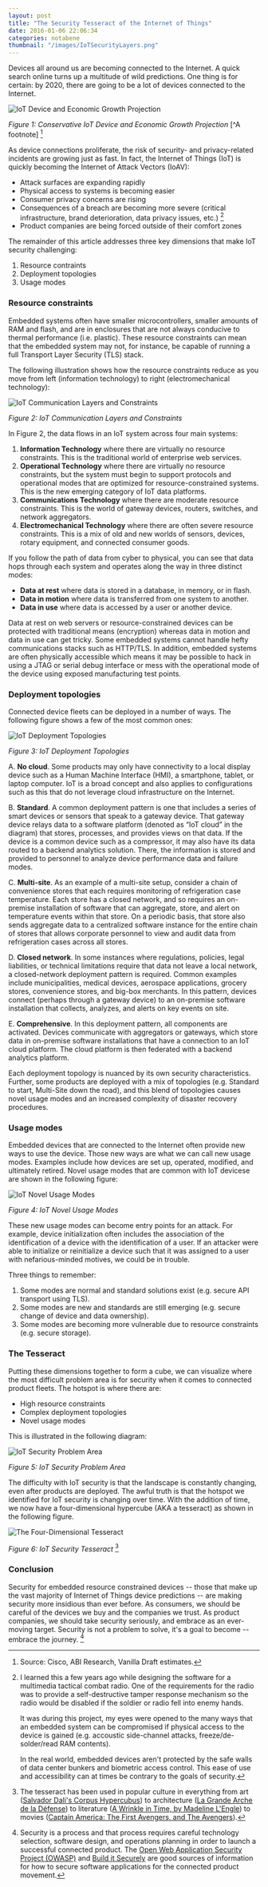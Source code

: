 ```yaml
---
layout: post
title: "The Security Tesseract of the Internet of Things"
date: 2016-01-06 22:06:34
categories: notabene
thumbnail: "/images/IoTSecurityLayers.png"
---
```


Devices all around us are becoming connected to the Internet. A quick search online turns up a multitude of wild predictions. One thing is for certain: by 2020, there are going to be a lot of devices connected to the Internet.

![IoT Device and Economic Growth Projection][ln1]

*Figure 1: Conservative IoT Device and Economic Growth Projection* [^A footnote] [^fn1]

As device connections proliferate, the risk of security- and privacy-related incidents are growing just as fast. In fact, the Internet of Things (IoT) is quickly becoming the Internet of Attack Vectors (IoAV):

* Attack surfaces are expanding rapidly
* Physical access to systems is becoming easier
* Consumer privacy concerns are rising
* Consequences of a breach are becoming more severe (critical infrastructure, brand deterioration, data privacy issues, etc.) [^fn2]
* Product companies are being forced outside of their comfort zones

The remainder of this article addresses three key dimensions that make IoT security challenging:

1. Resource contraints
2. Deployment topologies
3. Usage modes

### Resource constraints

Embedded systems often have smaller microcontrollers, smaller amounts of RAM and flash, and are in enclosures that are not always conducive to thermal performance (i.e. plastic). These resource constraints can mean that the embedded system may not, for instance, be capable of running a full Transport Layer Security (TLS) stack.

The following illustration shows how the resource constraints reduce as you move from left (information technology) to right (electromechanical technology):

![IoT Communication Layers and Constraints][ln2]

*Figure 2: IoT Communication Layers and Constraints*

In Figure 2, the data flows in an IoT system across four main systems:

1. **Information Technology** where there are virtually no resource constraints. This is the traditional world of enterprise web services.
2. **Operational Technology** where there are virtually no resource constraints, but the system must begin to support protocols and operational modes that are optimized for resource-constrained systems. This is the new emerging category of IoT data platforms.
3. **Communications Technology** where there are moderate resource constraints. This is the world of gateway devices, routers, switches, and network aggregators.
4. **Electromechanical Technology** where there are often severe resource constraints. This is a mix of old and new worlds of sensors, devices, rotary equipment, and connected consumer goods.

If you follow the path of data from cyber to physical, you can see that data hops through each system and operates along the way in three distinct modes:

* **Data at rest** where data is stored in a database, in memory, or in flash.
* **Data in motion** where data is transferred from one system to another.
* **Data in use** where data is accessed by a user or another device.

Data at rest on web servers or resource-constrained devices can be protected with traditional means (encryption) whereas data in motion and data in use can get tricky. Some embedded systems cannot handle hefty communications stacks such as HTTP/TLS. In addition, embedded systems are often physically accessible which means it may be possible to hack in using a JTAG or serial debug interface or mess with the operational mode of the device using exposed manufacturing test points.

### Deployment topologies

Connected device fleets can be deployed in a number of ways. The following figure shows a few of the most common ones: 

![IoT Deployment Topologies][ln3]

*Figure 3: IoT Deployment Topologies*

A.  **No cloud**. Some products may only have connectivity to a local display device such as a Human Machine Interface (HMI), a smartphone, tablet, or laptop computer. IoT is a broad concept and also applies to configurations such as this that do not leverage cloud infrastructure on the Internet.

B.  **Standard**. A common deployment pattern is one that includes a series of smart devices or sensors that speak to a gateway device. That gateway device relays data to a software platform (denoted as “IoT cloud” in the diagram) that stores, processes, and provides views on that data. If the device is a common device such as a compressor, it may also have its data routed to a backend analytics solution. There, the information is stored and provided to personnel to analyze device performance data and failure modes.

C.  **Multi-site**. As an example of a multi-site setup, consider a chain of convenience stores that each requires monitoring of refrigeration case temperature. Each store has a closed network, and so requires an on-premise installation of software that can aggregate, store, and alert on temperature events within that store. On a periodic basis, that store also sends aggregate data to a centralized software instance for the entire chain of stores that allows corporate personnel to view and audit data from refrigeration cases across all stores.

D.  **Closed network**. In some instances where regulations, policies, legal liabilities, or technical limitations require that data not leave a local network, a closed-network deployment pattern is required. Common examples include municipalities, medical devices, aerospace applications, grocery stores, convenience stores, and big-box merchants. In this pattern, devices connect (perhaps through a gateway device) to an on-premise software installation that collects, analyzes, and alerts on key events on site.

E.  **Comprehensive**. In this deployment pattern, all components are activated. Devices communicate with aggregators or gateways, which store data in on-premise software installations that have a connection to an IoT cloud platform. The cloud platform is then federated with a backend analytics platform.

Each deployment topology is nuanced by its own security characteristics. Further, some products are deployed with a mix of topologies (e.g. Standard to start, Multi-Site down the road), and this blend of topologies causes novel usage modes and an increased complexity of disaster recovery procedures.

### Usage modes

Embedded devices that are connected to the Internet often provide new ways to use the device. Those new ways are what we can call new usage modes. Examples include how devices are set up, operated, modified, and ultimately retired. Novel usage modes that are common with IoT devicese are shown in the following figure:

![IoT Novel Usage Modes][ln4]

*Figure 4: IoT Novel Usage Modes*

These new usage modes can become entry points for an attack. For example, device initialization often includes the association of the identification of a device with the identification of a user. If an attacker were able to initialize or reinitialize a device such that it was assigned to a user with nefarious-minded motives, we could be in trouble. 

Three things to remember:

1. Some modes are normal and standard solutions exist (e.g. secure API transport using TLS).
2. Some modes are new and standards are still emerging (e.g. secure change of device and data ownership).
3. Some modes are becoming more vulnerable due to resource constraints (e.g. secure storage).

### The Tesseract 

Putting these dimensions together to form a cube, we can visualize where the most difficult problem area is for security when it comes to connected product fleets. The hotspot is where there are:

* High resource constraints
* Complex deployment topologies
* Novel usage modes

This is illustrated in the following diagram:

![IoT Security Problem Area](/images/IoTSecurityCube.png "IoT Security Problem Area")

*Figure 5: IoT Security Problem Area*

The difficulty with IoT security is that the landscape is constantly changing, even after products are deployed. The awful truth is that the hotspot we identified for IoT security is changing over time. With the addition of time, we now have a four-dimensional hypercube (AKA a tesseract) as shown in the following figure.

![The Four-Dimensional Tesseract](/images/IoTSecurityTesseract.png "IoT Security Tesseract")

*Figure 6: IoT Security Tesseract* [^fn3]

### Conclusion

Security for embedded resource constrained devices -- those that make up the vast majority of Internet of Things device predictions -- are making security more insidious than ever before. As consumers, we should be careful of the devices we buy and the companies we trust. As product companies, we should take security seriously, and embrace as an ever-moving target. Security is not a problem to solve, it's a goal to become -- embrace the journey. [^fn4]

[ln1]: /images/IoTGrowthProjection.png "IoT Device and Economic Growth Projections"
[ln2]: /images/IoTSecurityLayers.png "IoT Communication Layers and Constraints"
[ln3]: /images/IoTSecurityTopologies.png "IoT Deployment Topologies"
[ln4]: /images/IoTSecurityModes.png "IoT Novel Usage Modes"

[^fn1]: Source: Cisco, ABI Research, Vanilla Draft estimates.

[^fn2]: I learned this a few years ago while designing the software for a multimedia tactical combat radio. One of the requirements for the radio was to provide a self-destructive tamper response mechanism so the radio would be disabled if the soldier or radio fell into enemy hands.

    It was during this project, my eyes were opened to the many ways that an embedded system can be compromised if physical access to the device is gained (e.g. accoustic side-channel attacks, freeze/de-solder/read RAM contents).

    In the real world, embedded devices aren't protected by the safe walls of data center bunkers and biometric access control. This ease of use and accessibility can at times be contrary to the goals of security.

[^fn3]: The tesseract has been used in popular culture in everything from art ([Salvador Dali's Corpus Hypercubus](https://en.wikipedia.org/wiki/Crucifixion_(Corpus_Hypercubus))) to architecture ([La Grande Arche de la Défense](https://en.wikipedia.org/wiki/Grande_Arche)) to literature ([A Wrinkle in Time, by Madeline L'Engle](https://en.wikipedia.org/wiki/A_Wrinkle_in_Time)) to movies ([Captain America: The First Avengers, and The Avengers](http://marvel-movies.wikia.com/wiki/Tesseract)).

[^fn4]: Security is a process and that process requires careful technology selection, software design, and operations planning in order to launch a successful connected product. The [Open Web Application Security Project (OWASP)](https://www.owasp.org/index.php/Main_Page) and [Build it Securely](https://builditsecure.ly/) are good sources of information for how to secure software applications for the connected product movement.

